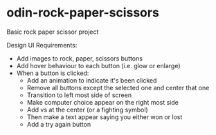 # odin-rock-paper-scissors
Basic rock paper scissor project 

Design UI Requirements:
- Add images to rock, paper, scissors buttons
- Add hover behaviour to each button (i.e. glow or enlarge)
- When a button is clicked:
    - Add an animation to indicate it's been clicked
    - Remove all buttons except the selected one and center that one 
    - Transition to left most side of screen
    - Make computer choice appear on the right most side
    - Add vs at the center (or a fighting symbol)
    - Then make a text appear saying you either won or lost
    - Add a try again button